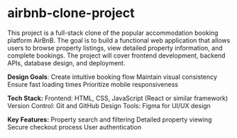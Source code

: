 # airbnb-clone-project
This project is a full-stack clone of the popular accommodation booking platform AirBnB. The goal is to build a functional web application that allows users to browse property listings, view detailed property information, and complete bookings. The project will cover frontend development, backend APIs, database design, and deployment.


**Design Goals**:
Create intuitive booking flow
Maintain visual consistency
Ensure fast loading times
Prioritize mobile responsiveness


**Tech Stack:**
Frontend: HTML, CSS, JavaScript (React or similar framework)
Version Control: Git and GitHub
Design Tools: Figma for UI/UX design


**Key Features:**
Property search and filtering
Detailed property viewing
Secure checkout process
User authentication
